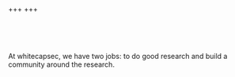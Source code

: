 +++
+++

<br>
<br>
<br>
<div class="has-text-centered">
    <p class="subtitle is-4">
    At whitecapsec, we have two jobs: to do good research and build a community around the research.
    </p>
</div>